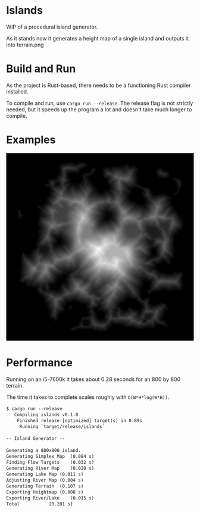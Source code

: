 # Islands
WIP of a procedural island generator.

As it stands now it generates a height map of a single island and outputs it into terrain.png

# Build and Run
As the project is Rust-based, there needs to be a functioning Rust compiler installed.

To compile and run, use `cargo run --release`. 
The release flag is not strictly needed, but it speeds up the program a lot and doesn't take much longer to compile.

# Examples
![Heightmap Image](meta/example-heightmap.png)

# Performance
Running on an i5-7600k it takes about 0.28 seconds for an 800 by 800 terrain.

The time it takes to complete scales roughly with `O(W*H*log(W*H))`.

```
$ cargo run --release
   Compiling islands v0.1.0
    Finished release [optimized] target(s) in 0.89s
     Running `target/release/islands`

-- Island Generator --

Generating a 800x800 island.
Generating Simplex Map	(0.084 s)
Finding Flow Targets	(0.032 s)
Generating River Map	(0.020 s)
Generating Lake Map	(0.011 s)
Adjusting River Map	(0.004 s)
Generating Terrain	(0.107 s)
Exporting Heightmap	(0.008 s)
Exporting River/Lake	(0.015 s)
Total			[0.281 s]

```
